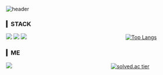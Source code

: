 ![header](https://capsule-render.vercel.app/api?type=waving&color=auto&height=150&section=header&text=김승후's%20Github&fontSize=40)
### ▎STACK
<a href="https://github.com/shockim3710" target="_blank"><img src="https://img.shields.io/badge/Python-3776AB?style=flat-square&logo=Python&logoColor=white"/></a>
<a href="https://github.com/shockim3710" target="_blank"><img src="https://img.shields.io/badge/Java-007396?style=flat-square&logo=Java&logoColor=white"/></a>
<a href="https://github.com/shockim3710" target="_blank"><img src="https://img.shields.io/badge/HTML5-E34F26?style=flat-square&logo=HTML5&logoColor=white"/></a>
　　　　　　　　　　　　　　　　　　　[![Top Langs](https://github-readme-stats.vercel.app/api/top-langs/?username=shockim3710&layout=compact&theme=default)](https://github.com/shockim3710)

### ▎ME
<a href="mailto:shockim3710@gmail.com" target="_blank"><img src="https://img.shields.io/badge/Gmail-EA4335?style=flat-square&logo=Gmail&logoColor=white"/></a>
　　　　　　　　　　　　　　　　　　　[![solved.ac tier](http://mazassumnida.wtf/api/v2/generate_badge?boj=shockim3710)](https://solved.ac/shockim3710)


